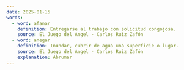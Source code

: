 ```yaml
---
date: 2025-01-15
words:
  - word: afanar
    definition: Entregarse al trabajo con solicitud congojosa. 
    source: El Juego del Angel - Carlos Ruiz Zafón 
  - word: anegar
    definition: Inundar, cubrir de agua una superficie o lugar.
    source: El Juego del Angel - Carlos Ruiz Zafón 
    explanation: Abrumar
---
```


